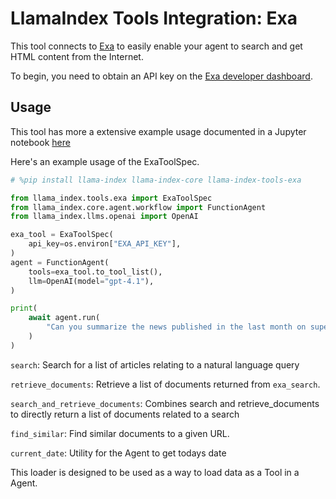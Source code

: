 # LlamaIndex Tools Integration: Exa

This tool connects to [Exa](https://exa.ai/) to easily enable
your agent to search and get HTML content from the Internet.

To begin, you need to obtain an API key on the [Exa developer dashboard](https://dashboard.exa.ai).

## Usage

This tool has more a extensive example usage documented in a Jupyter notebook [here](https://github.com/run-llama/llama_index/blob/main/llama-index-integrations/tools/llama-index-tools-exa/examples/exa.ipynb)

Here's an example usage of the ExaToolSpec.

```python
# %pip install llama-index llama-index-core llama-index-tools-exa

from llama_index.tools.exa import ExaToolSpec
from llama_index.core.agent.workflow import FunctionAgent
from llama_index.llms.openai import OpenAI

exa_tool = ExaToolSpec(
    api_key=os.environ["EXA_API_KEY"],
)
agent = FunctionAgent(
    tools=exa_tool.to_tool_list(),
    llm=OpenAI(model="gpt-4.1"),
)

print(
    await agent.run(
        "Can you summarize the news published in the last month on superconductors"
    )
)
```

`search`: Search for a list of articles relating to a natural language query

`retrieve_documents`: Retrieve a list of documents returned from `exa_search`.

`search_and_retrieve_documents`: Combines search and retrieve_documents to directly return a list of documents related to a search

`find_similar`: Find similar documents to a given URL.

`current_date`: Utility for the Agent to get todays date

This loader is designed to be used as a way to load data as a Tool in a Agent.
